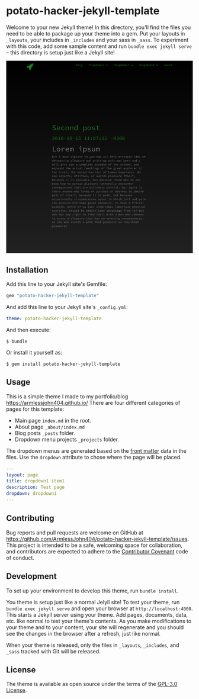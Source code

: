 # potato-hacker-jekyll-template

Welcome to your new Jekyll theme! In this directory, you'll find the files you need to be able to package up your theme into a gem. Put your layouts in `_layouts`, your includes in `_includes` and your sass in `_sass`. To experiment with this code, add some sample content and run `bundle exec jekyll serve` – this directory is setup just like a Jekyll site!

![screenshot](screenshot.png "screenshot")

## Installation

Add this line to your Jekyll site's Gemfile:

```ruby
gem "potato-hacker-jekyll-template"
```

And add this line to your Jekyll site's `_config.yml`:

```yaml
theme: potato-hacker-jekyll-template
```

And then execute:

    $ bundle

Or install it yourself as:

    $ gem install potato-hacker-jekyll-template

## Usage

This is a simple theme I made to my portfolio/blog https://armlessjohn404.github.io/
There are four different categories of pages for this template:
* Main page `index.md` in the root.
* About page `_about/index.md`
* Blog posts `_posts` folder.
* Dropdown menu projects `_projects` folder.

The dropdown menus are generated based on the [front matter](https://jekyllrb.com/docs/front-matter/) data in the files. Use the `dropdown` attribute to chose where the page will be placed.
```yaml
---
layout: page
title: dropdown1 item1
description: Test page
dropdown: dropdown1
---
```

## Contributing

Bug reports and pull requests are welcome on GitHub at https://github.com/ArmlessJohn404/potato-hacker-jekyll-template/issues. This project is intended to be a safe, welcoming space for collaboration, and contributors are expected to adhere to the [Contributor Covenant](http://contributor-covenant.org) code of conduct.

## Development

To set up your environment to develop this theme, run `bundle install`.

You theme is setup just like a normal Jelyll site! To test your theme, run `bundle exec jekyll serve` and open your browser at `http://localhost:4000`. This starts a Jekyll server using your theme. Add pages, documents, data, etc. like normal to test your theme's contents. As you make modifications to your theme and to your content, your site will regenerate and you should see the changes in the browser after a refresh, just like normal.

When your theme is released, only the files in `_layouts`, `_includes`, and `_sass` tracked with Git will be released.

## License

The theme is available as open source under the terms of the [GPL-3.0 License](https://www.gnu.org/licenses/gpl-3.0.en.html).
